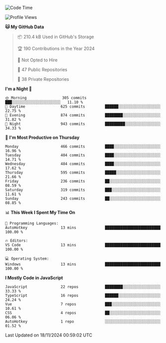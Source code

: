 <!--START_SECTION:waka-->
![Code Time](http://img.shields.io/badge/Code%20Time-873%20hrs%2014%20mins-blue)

![Profile Views](http://img.shields.io/badge/Profile%20Views-0-blue)

**🐱 My GitHub Data** 

> 📦 210.4 kB Used in GitHub's Storage 
 > 
> 🏆 190 Contributions in the Year 2024
 > 
> 🚫 Not Opted to Hire
 > 
> 📜 47 Public Repositories 
 > 
> 🔑 38 Private Repositories 
 > 
**I'm a Night 🦉** 

```text
🌞 Morning                305 commits         ███░░░░░░░░░░░░░░░░░░░░░░   11.10 % 
🌆 Daytime                625 commits         ██████░░░░░░░░░░░░░░░░░░░   22.75 % 
🌃 Evening                874 commits         ████████░░░░░░░░░░░░░░░░░   31.82 % 
🌙 Night                  943 commits         █████████░░░░░░░░░░░░░░░░   34.33 % 
```
📅 **I'm Most Productive on Thursday** 

```text
Monday                   466 commits         ████░░░░░░░░░░░░░░░░░░░░░   16.96 % 
Tuesday                  404 commits         ████░░░░░░░░░░░░░░░░░░░░░   14.71 % 
Wednesday                484 commits         ████░░░░░░░░░░░░░░░░░░░░░   17.62 % 
Thursday                 595 commits         █████░░░░░░░░░░░░░░░░░░░░   21.66 % 
Friday                   236 commits         ██░░░░░░░░░░░░░░░░░░░░░░░   08.59 % 
Saturday                 319 commits         ███░░░░░░░░░░░░░░░░░░░░░░   11.61 % 
Sunday                   243 commits         ██░░░░░░░░░░░░░░░░░░░░░░░   08.85 % 
```


📊 **This Week I Spent My Time On** 

```text
💬 Programming Languages: 
AutoHotkey               13 mins             █████████████████████████   100.00 % 

🔥 Editors: 
VS Code                  13 mins             █████████████████████████   100.00 % 

💻 Operating System: 
Windows                  13 mins             █████████████████████████   100.00 % 
```

**I Mostly Code in JavaScript** 

```text
JavaScript               22 repos            ████████░░░░░░░░░░░░░░░░░   33.33 % 
TypeScript               16 repos            ██████░░░░░░░░░░░░░░░░░░░   24.24 % 
Vue                      7 repos             ███░░░░░░░░░░░░░░░░░░░░░░   10.61 % 
CSS                      4 repos             ██░░░░░░░░░░░░░░░░░░░░░░░   06.06 % 
AutoHotkey               1 repo              ░░░░░░░░░░░░░░░░░░░░░░░░░   01.52 % 
```




 Last Updated on 18/11/2024 00:59:02 UTC
<!--END_SECTION:waka-->
